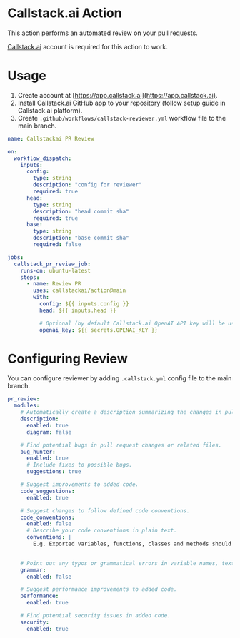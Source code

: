# Callstack.ai Action
This action performs an automated review on your pull requests.

[Callstack.ai](https://app.callstack.ai) account is required for this action to work.

# Usage
1. Create account at [https://app.callstack.ai](https://app.callstack.ai).
2. Install Callstack.ai GitHub app to your repository (follow setup guide in Callstack.ai platform).
3. Create `.github/workflows/callstack-reviewer.yml` workflow file to the main branch.

```yml filename=".github/workflows/callstack-reviewer.ym"
name: Callstackai PR Review

on:
  workflow_dispatch:
    inputs:
      config:
        type: string
        description: "config for reviewer"
        required: true
      head:
        type: string
        description: "head commit sha"
        required: true
      base:
        type: string
        description: "base commit sha"
        required: false

jobs:
  callstack_pr_review_job:
    runs-on: ubuntu-latest
    steps:
      - name: Review PR
        uses: callstackai/action@main
        with:
          config: ${{ inputs.config }}
          head: ${{ inputs.head }}

          # Optional (by default Callstack.ai OpenAI API key will be used)
          openai_key: ${{ secrets.OPENAI_KEY }}
```

# Configuring Review
You can configure reviewer by adding `.callstack.yml` config file to the main branch.

```yml filename=".callstack.yml"
pr_review:
  modules:
    # Automatically create a description summarizing the changes in pull request. 
    description:
      enabled: true
      diagram: false

    # Find potential bugs in pull request changes or related files.
    bug_hunter:
      enabled: true
      # Include fixes to possible bugs.
      suggestions: true

    # Suggest improvements to added code.
    code_suggestions:
      enabled: true

    # Suggest changes to follow defined code conventions.
    code_conventions:
      enabled: false
      # Describe your code conventions in plain text.
      conventions: |
        E.g. Exported variables, functions, classes and methods should be defined before private.
        

    # Point out any typos or grammatical errors in variable names, texts, comments.
    grammar:
      enabled: false

    # Suggest performance improvements to added code.
    performance:
      enabled: true

    # Find potential security issues in added code.
    security:
      enabled: true
```
